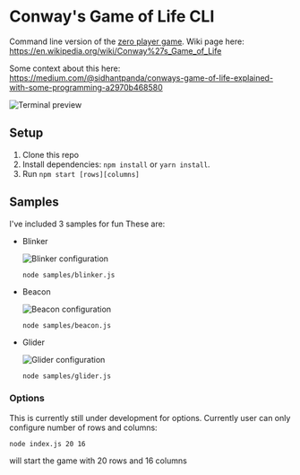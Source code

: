 # Conway's Game of Life CLI
Command line version of the [zero player game](https://en.wikipedia.org/wiki/Zero-player_game?oldformat=true). Wiki page here: 
https://en.wikipedia.org/wiki/Conway%27s_Game_of_Life

Some context about this here: https://medium.com/@sidhantpanda/conways-game-of-life-explained-with-some-programming-a2970b468580

![Terminal preview](https://media.giphy.com/media/2UnJcfVZTkXJHAFtLk/giphy.gif)

## Setup
1. Clone this repo
2. Install dependencies: `npm install` or `yarn install`.
3. Run `npm start [rows][columns]`

## Samples
I've included 3 samples for fun These are:
* Blinker 

  ![Blinker configuration](https://media.giphy.com/media/5b9eg7UOynODtk3DBw/200w_d.gif)
  
  `node samples/blinker.js`
* Beacon

  ![Beacon configuration](https://media.giphy.com/media/93fK5oVEGTRBUl2Jeu/200w_d.gif)
  
  `node samples/beacon.js`
* Glider
  
  ![Glider configuration](https://media.giphy.com/media/9FW6lSM6SyhrxMNv2Z/giphy.gif)
  
  `node samples/glider.js`

### Options
This is currently still under development for options. Currently user can only configure number of rows and columns:

  `node index.js 20 16`

will start the game with 20 rows and 16 columns
